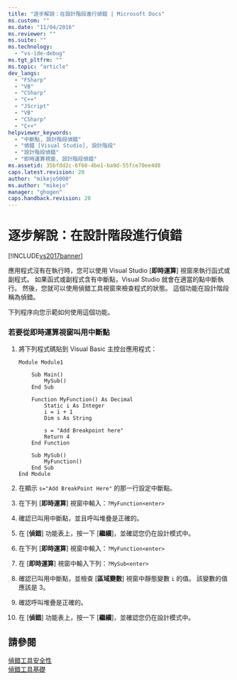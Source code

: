 ```yaml
---
title: "逐步解說：在設計階段進行偵錯 | Microsoft Docs"
ms.custom: ""
ms.date: "11/04/2016"
ms.reviewer: ""
ms.suite: ""
ms.technology: 
  - "vs-ide-debug"
ms.tgt_pltfrm: ""
ms.topic: "article"
dev_langs: 
  - "FSharp"
  - "VB"
  - "CSharp"
  - "C++"
  - "JScript"
  - "VB"
  - "CSharp"
  - "C++"
helpviewer_keywords: 
  - "中斷點, 設計階段偵錯"
  - "偵錯 [Visual Studio], 設計階段"
  - "設計階段偵錯"
  - "即時運算視窗, 設計階段偵錯"
ms.assetid: 35bfdd2c-6f60-4be1-ba9d-55fce70ee4d8
caps.latest.revision: 20
author: "mikejo5000"
ms.author: "mikejo"
manager: "ghogen"
caps.handback.revision: 20
---
```

# 逐步解說：在設計階段進行偵錯
[!INCLUDE[vs2017banner](../code-quality/includes/vs2017banner.md)]

應用程式沒有在執行時，您可以使用 Visual Studio \[**即時運算**\] 視窗來執行函式或副程式。  如果函式或副程式含有中斷點，Visual Studio 就會在適當的點中斷執行。  然後，您就可以使用偵錯工具視窗來檢查程式的狀態。  這個功能在設計階段稱為偵錯。  
  
 下列程序向您示範如何使用這個功能。  
  
### 若要從即時運算視窗叫用中斷點  
  
1.  將下列程式碼貼到 Visual Basic 主控台應用程式：  
  
    ```  
    Module Module1  
  
        Sub Main()  
            MySub()  
        End Sub  
  
        Function MyFunction() As Decimal  
            Static i As Integer  
            i = i + 1  
            Dim s As String  
  
            s = "Add Breakpoint here"  
            Return 4  
        End Function  
  
        Sub MySub()  
            MyFunction()  
        End Sub  
    End Module  
    ```  
  
2.  在顯示 `s="Add BreakPoint Here"` 的那一行設定中斷點。  
  
3.  在下列 \[**即時運算**\] 視窗中輸入：`?MyFunction<enter>`  
  
4.  確認已叫用中斷點，並且呼叫堆疊是正確的。  
  
5.  在 \[**偵錯**\] 功能表上，按一下 \[**繼續**\]，並確認您仍在設計模式中。  
  
6.  在下列 \[**即時運算**\] 視窗中輸入：`?MyFunction<enter>`  
  
7.  在 \[**即時運算**\] 視窗中輸入下列：`?MySub<enter>`  
  
8.  確認已叫用中斷點，並檢查 \[**區域變數**\] 視窗中靜態變數 `i` 的值。  該變數的值應該是 3。  
  
9. 確認呼叫堆疊是正確的。  
  
10. 在 \[**偵錯**\] 功能表上，按一下 \[**繼續**\]，並確認您仍在設計模式中。  
  
## 請參閱  
 [偵錯工具安全性](../debugger/debugger-security.md)   
 [偵錯工具基礎](../debugger/debugger-basics.md)